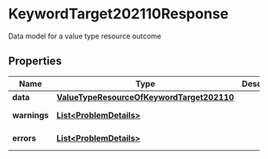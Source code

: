

# KeywordTarget202110Response

Data model for a value type resource outcome

## Properties

Name | Type | Description | Notes
------------ | ------------- | ------------- | -------------
**data** | [**ValueTypeResourceOfKeywordTarget202110**](ValueTypeResourceOfKeywordTarget202110.md) |  |  [optional]
**warnings** | [**List&lt;ProblemDetails&gt;**](ProblemDetails.md) |  |  [optional] [readonly]
**errors** | [**List&lt;ProblemDetails&gt;**](ProblemDetails.md) |  |  [optional] [readonly]



